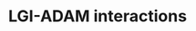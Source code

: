 ---
annotations:
- type: Pathway Ontology
  value: regulatory pathway
authors:
- ReactomeTeam
- Ryanmiller
description: Synapse formation and maturation require multiple interactions between
  presynaptic and postsynaptic neurons. These interactions are mediated by a diverse
  set of synaptogenic proteins (Kegel et al. 2013, Siddiqui & Craig 2011). Initial
  synapse formation needs both the binding of secreted proteins to presynaptic and
  postsynaptic receptors, and the direct binding between presynaptic and postsynaptic
  transmembrane proteins. One class of molecules that plays an important role in cellular
  interactions in nervous system development and function is the leucine-rich glioma
  inactivated (LGI) protein family. These are secreted synaptogenic proteins consisting
  of an LRR (leucine-rich repeat) domain and a epilepsy-associated or EPTP (epitempin)
  domain (Gu et al. 2002). Both protein domains are generally involved in protein-protein
  interactions. Genetic and biochemical evidence suggests that the mechanism of action
  of LGI proteins involves binding to a subset of cell surface receptors belonging
  to the ADAM (a disintegrin and metalloproteinase) family, i.e. ADAM11, ADAM22 and
  ADAM23. These interactions play crucial role in the development and function of
  the vertebrate nervous system mainly mediating synaptic transmission and myelination
  (Kegel et al. 2013, Novak 2004, Seals & Courtneidge 2003).  View original pathway
  at [http://www.reactome.org/PathwayBrowser/#DIAGRAM=5682910 Reactome].
last-edited: 2021-01-25
organisms:
- Homo sapiens
redirect_from:
- /index.php/Pathway:WP3392
- /instance/WP3392
schema-jsonld:
- '@context': https://schema.org/
  '@id': https://wikipathways.github.io/pathways/WP3392.html
  '@type': Dataset
  creator:
    '@type': Organization
    name: WikiPathways
  description: Synapse formation and maturation require multiple interactions between
    presynaptic and postsynaptic neurons. These interactions are mediated by a diverse
    set of synaptogenic proteins (Kegel et al. 2013, Siddiqui & Craig 2011). Initial
    synapse formation needs both the binding of secreted proteins to presynaptic and
    postsynaptic receptors, and the direct binding between presynaptic and postsynaptic
    transmembrane proteins. One class of molecules that plays an important role in
    cellular interactions in nervous system development and function is the leucine-rich
    glioma inactivated (LGI) protein family. These are secreted synaptogenic proteins
    consisting of an LRR (leucine-rich repeat) domain and a epilepsy-associated or
    EPTP (epitempin) domain (Gu et al. 2002). Both protein domains are generally involved
    in protein-protein interactions. Genetic and biochemical evidence suggests that
    the mechanism of action of LGI proteins involves binding to a subset of cell surface
    receptors belonging to the ADAM (a disintegrin and metalloproteinase) family,
    i.e. ADAM11, ADAM22 and ADAM23. These interactions play crucial role in the development
    and function of the vertebrate nervous system mainly mediating synaptic transmission
    and myelination (Kegel et al. 2013, Novak 2004, Seals & Courtneidge 2003).  View
    original pathway at [http://www.reactome.org/PathwayBrowser/#DIAGRAM=5682910 Reactome].
  keywords:
  - LGI2:ADAM22,23
  - ADAM22:LGI1
  - ADAM23
  - ADAM22,11,23
  - 'CACNG3 '
  - LGI4
  - ADAM22:PSD-95:stargazin
  - dimer:ADAM23
  - 'ADAM11 '
  - 'LGI3 '
  - 'STX1 '
  - 'ADAM23 '
  - 'LGI2 '
  - 'LGI4 '
  - LGI1 dimer:ADAM11
  - 'LGI1 '
  - ADAM22,23
  - LGI3
  - ADAM11
  - 'CACNG8 '
  - LGI4:ADAM22,11,23
  - 'DLG4 '
  - 'CACNG4 '
  - LGI3;ADAM22,23,synatxin1
  - 'CACNG2 '
  - 'ADAM22 '
  - ADAM22,23,syntaxin1
  - LGI2
  - LGI1 dimer
  license: CC0
  name: LGI-ADAM interactions
seo: CreativeWork
title: LGI-ADAM interactions
wpid: WP3392
---
